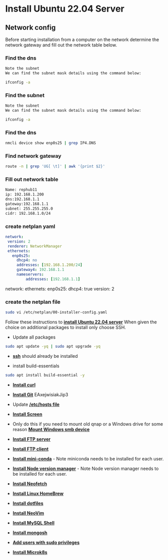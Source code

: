 # Install Ubuntu 22.04 Server

## Network config

Before starting installation from a computer on the network determine the network gateway and fill out the network table below.

### Find the dns

```bash
Note the subnet
We can find the subnet mask details using the command below:

ifconfig -a

```
### Find the subnet

```bash
Note the subnet
We can find the subnet mask details using the command below:

ifconfig -a

```
### Find the dns

```bash
nmcli device show enp0s25 | grep IP4.DNS
```

### Find network gateway
```bash
route -n | grep 'UG[ \t]' | awk '{print $2}'
```

### Fill out network table
```bash
Name: rephub11
ip: 192.168.1.200
dns:192.168.1.1
gateway:192.168.1.1
subnet: 255.255.255.0
cidr: 192.168.1.0/24
```

### create netplan yaml

```yaml
network:
 version: 2
 renderer: NetworkManager
 ethernets:
   enp0s25:
     dhcp4: no
     addresses: [192.168.1.200/24]
     gateway4: 192.168.1.1
     nameservers:
         addresses: [192.168.1.1]
```

network:
  ethernets:
    enp0s25:
      dhcp4: true
  version: 2
  
### create the netplan file

```bash
sudo vi /etc/netplan/00-installer-config.yaml
```

Follow these instructions to **[install Ubuntu 22.04 server](https://ostechnix.com/install-ubuntu-server/)**
When given the choice on additional packages to install only choose SSH.

- Update all packages

```bash
sudo apt update -yq | sudo apt upgrade -yq
```

- **[ssh](../ssh/ssh.md)** should already be installed

- install build-essentials

```bash
sudo apt install build-essential -y
```

- **[Install curl](./../curl/install-curl.md)**

- **[Install Git](../git/git.md)** EAxejwisiakJip3

- Update **[/etc/hosts file](../hosts/hosts.md)**

- **[Install Screen](../screen/install-screen.md)**

- Only do this if you need to mount old qnap or a Windows drive for some reason **[Mount Windows smb device](../smb/mount-smb.md)**

- **[Install FTP server](../ftp/ftp-server.md)**

- **[Install FTP client](../ftp/ftp-client.md)**

- **[Install mini-conda](../conda/miniconda-install.md)** - Note miniconda needs to be installed for each user.

- **[Install Node version manager](../nvm/install-node-version-manager.md)** - Note Node version manager needs to be installed for each user.

- **[Install Neofetch](../neofetch/install-neofetch.md)**

- **[Install Linux HomeBrew](../homebrew/homebrew-install.md)**

- **[Install dotfiles](./dotfiles/dotfiles.md)**

- **[Install NeoVim](../neovim/install-neovim.md)**

- **[Install MySQL Shell](../mysql/mysql-shell.md)**

- **[Install mongosh](../mongosh/install-mongosh.md)**

- **[Add users with sudo privileges](./create-user.md)**

- **[Install Microk8s](../../reports/k8s/microk8s_1.28_install.md)**
